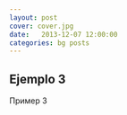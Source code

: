 ```yaml
---
layout: post
cover: cover.jpg
date:   2013-12-07 12:00:00
categories: bg posts
---
```


## Ejemplo 3

Пример 3

